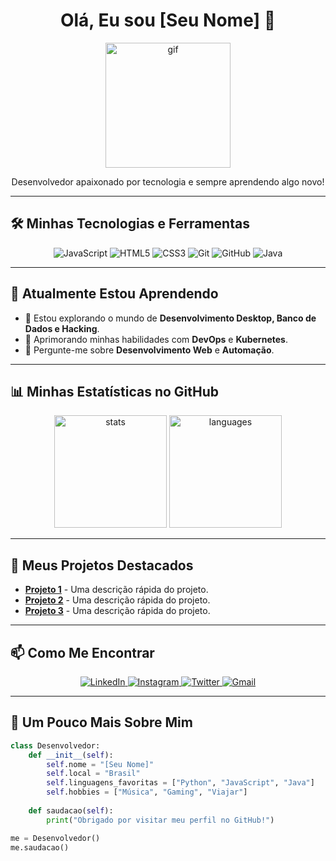 <h1 align="center">Olá, Eu sou [Seu Nome] 👋</h1>

<p align="center">
  <img src="https://user-images.githubusercontent.com/XXXXXX/YOUR-GIF.gif" alt="gif" width="200"/>
</p>

<p align="center">
  Desenvolvedor apaixonado por tecnologia e sempre aprendendo algo novo!
</p>

---

## 🛠️ Minhas Tecnologias e Ferramentas

<p align="center">
  <img src="https://img.shields.io/badge/-JavaScript-333333?style=flat&logo=javascript&logoColor=yellow" alt="JavaScript"/>
  <img src="https://img.shields.io/badge/-HTML5-333333?style=flat&logo=html5" alt="HTML5"/>
  <img src="https://img.shields.io/badge/-CSS3-333333?style=flat&logo=css3" alt="CSS3"/>
  <img src="https://img.shields.io/badge/-Git-333333?style=flat&logo=git" alt="Git"/>
  <img src="https://img.shields.io/badge/-GitHub-333333?style=flat&logo=github" alt="GitHub"/>
  <img src="https://img.shields.io/badge/-Java-333333?style=flat&logo=java&logoColor=orange" alt="Java"/>
</p>

---

## 🌱 Atualmente Estou Aprendendo

- 🔭 Estou explorando o mundo de **Desenvolvimento Desktop, Banco de Dados e Hacking**.
- 🌱 Aprimorando minhas habilidades com **DevOps** e **Kubernetes**.
- 💬 Pergunte-me sobre **Desenvolvimento Web** e **Automação**.

---

## 📊 Minhas Estatísticas no GitHub

<div align="center">
  <img height="180em" src="https://github-readme-stats.vercel.app/api?username=SeuUsuario&show_icons=true&theme=tokyonight&hide_border=true" alt="stats"/>
  <img height="180em" src="https://github-readme-stats.vercel.app/api/top-langs/?username=SeuUsuario&layout=compact&theme=tokyonight&hide_border=true" alt="languages"/>
</div>

---

## 🚀 Meus Projetos Destacados

- [**Projeto 1**](https://github.com/seuusuario/projeto1) - Uma descrição rápida do projeto.
- [**Projeto 2**](https://github.com/seuusuario/projeto2) - Uma descrição rápida do projeto.
- [**Projeto 3**](https://github.com/seuusuario/projeto3) - Uma descrição rápida do projeto.

---

## 📫 Como Me Encontrar

<p align="center">
  <a href="https://www.instagram.com/rafael.s_oliveira7234/">
    <img src="https://img.shields.io/badge/-LinkedIn-0077B5?style=flat&logo=linkedin" alt="LinkedIn"/>
  </a>
  <a href="https://www.instagram.com/seu_usuario/">
    <img src="https://img.shields.io/badge/-Instagram-E4405F?style=flat&logo=instagram&logoColor=white" alt="Instagram"/>
  </a>
  <a href="https://twitter.com/seu_usuario">
    <img src="https://img.shields.io/badge/-Twitter-1DA1F2?style=flat&logo=twitter&logoColor=white" alt="Twitter"/>
  </a>
  <a href="mailto:seu.email@example.com">
    <img src="https://img.shields.io/badge/-Gmail-D14836?style=flat&logo=gmail&logoColor=white" alt="Gmail"/>
  </a>
</p>

---

## 🎨 Um Pouco Mais Sobre Mim

```python
class Desenvolvedor:
    def __init__(self):
        self.nome = "[Seu Nome]"
        self.local = "Brasil"
        self.linguagens_favoritas = ["Python", "JavaScript", "Java"]
        self.hobbies = ["Música", "Gaming", "Viajar"]
    
    def saudacao(self):
        print("Obrigado por visitar meu perfil no GitHub!")

me = Desenvolvedor()
me.saudacao()
